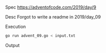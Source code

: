 Spec https://adventofcode.com/2019/day/9

Desc Forgot to write a readme in 2019/day_09

Execution

```bash
go run advent_09.go < input.txt
```

Output

```
```

